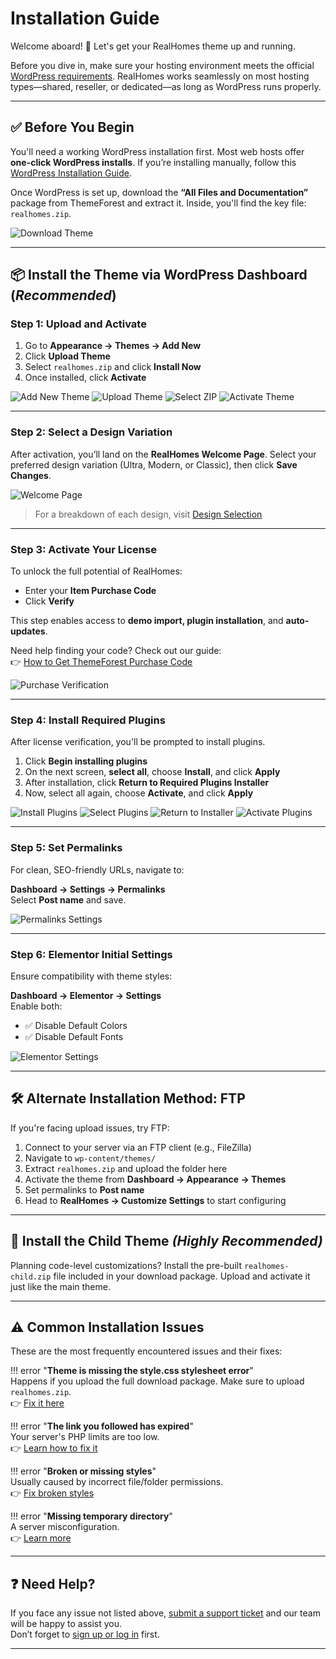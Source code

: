 # Installation Guide

Welcome aboard! 🎉 Let's get your RealHomes theme up and running.

Before you dive in, make sure your hosting environment meets the official [WordPress requirements](https://wordpress.org/about/requirements/). RealHomes works seamlessly on most hosting types—shared, reseller, or dedicated—as long as WordPress runs properly.

---

## ✅ Before You Begin

You'll need a working WordPress installation first. Most web hosts offer **one-click WordPress installs**. If you’re installing manually, follow this [WordPress Installation Guide](https://wordpress.org/support/article/how-to-install-wordpress/).

Once WordPress is set up, download the **“All Files and Documentation”** package from ThemeForest and extract it. Inside, you'll find the key file: `realhomes.zip`.

![Download Theme](images/installation/download-rh-full-package.png)

---

## 📦 Install the Theme via WordPress Dashboard (_Recommended_)

### Step 1: Upload and Activate

1. Go to **Appearance → Themes → Add New**
2. Click **Upload Theme**
3. Select `realhomes.zip` and click **Install Now**
4. Once installed, click **Activate**

![Add New Theme](images/installation/add-new.png)
![Upload Theme](images/installation/upload-theme.png)
![Select ZIP](images/installation/realhomes-zip.png)
![Activate Theme](images/installation/activate-theme.png)

---

### Step 2: Select a Design Variation

After activation, you’ll land on the **RealHomes Welcome Page**. Select your preferred design variation (Ultra, Modern, or Classic), then click **Save Changes**.

![Welcome Page](images/installation/welcome-page.png)

> For a breakdown of each design, visit [Design Selection](design-selection.md)

---

### Step 3: Activate Your License

To unlock the full potential of RealHomes:

- Enter your **Item Purchase Code**
- Click **Verify**

This step enables access to **demo import, plugin installation**, and **auto-updates**.

Need help finding your code? Check out our guide:  
👉 [How to Get ThemeForest Purchase Code](https://support.inspirythemes.com/knowledgebase/how-to-get-themeforest-item-purchase-code/)

![Purchase Verification](images/installation/purchase-verification.png)

---

### Step 4: Install Required Plugins

After license verification, you'll be prompted to install plugins.

1. Click **Begin installing plugins**
2. On the next screen, **select all**, choose **Install**, and click **Apply**
3. After installation, click **Return to Required Plugins Installer**
4. Now, select all again, choose **Activate**, and click **Apply**

![Install Plugins](images/installation/begin-plugin-installation.png)
![Select Plugins](images/installation/install-plugins.png)
![Return to Installer](images/installation/return-to-install.png)
![Activate Plugins](images/installation/activate-plugins.png)

---

### Step 5: Set Permalinks

For clean, SEO-friendly URLs, navigate to:

**Dashboard → Settings → Permalinks**  
Select **Post name** and save.

![Permalinks Settings](images/import-demo/permalinks.png)

---

### Step 6: Elementor Initial Settings

Ensure compatibility with theme styles:

**Dashboard → Elementor → Settings**  
Enable both:
- ✅ Disable Default Colors  
- ✅ Disable Default Fonts

![Elementor Settings](images/elementor/disable-default-colors-fonts-elementor.png)

---

## 🛠️ Alternate Installation Method: FTP

If you're facing upload issues, try FTP:

1. Connect to your server via an FTP client (e.g., FileZilla)
2. Navigate to `wp-content/themes/`
3. Extract `realhomes.zip` and upload the folder here
4. Activate the theme from **Dashboard → Appearance → Themes**
5. Set permalinks to **Post name**
6. Head to **RealHomes → Customize Settings** to start configuring

---

## 👶 Install the Child Theme _(Highly Recommended)_

Planning code-level customizations? Install the pre-built `realhomes-child.zip` file included in your download package. Upload and activate it just like the main theme.

---

## ⚠️ Common Installation Issues

These are the most frequently encountered issues and their fixes:

!!! error "**Theme is missing the style.css stylesheet error**"  
    Happens if you upload the full download package. Make sure to upload `realhomes.zip`.  
    👉 [Fix it here](https://help.market.envato.com/hc/en-us/articles/202821510-Theme-is-missing-the-style-css-stylesheet-error)

!!! error "**The link you followed has expired**"  
    Your server's PHP limits are too low.  
    👉 [Learn how to fix it](https://support.inspirythemes.com/knowledgebase/how-to-fix-the-link-you-followed-has-expired-in-wordpress/)

!!! error "**Broken or missing styles**"  
    Usually caused by incorrect file/folder permissions.  
    👉 [Fix broken styles](https://support.inspirythemes.com/knowledgebase/how-to-fix-broken-styles-after-installing-or-updating-the-theme/)

!!! error "**Missing temporary directory**"  
    A server misconfiguration.  
    👉 [Learn more](https://support.inspirythemes.com/knowledgebase/destination-directory-for-file-streaming-does-not-exist-or-is-not-writable/)

---

## ❓ Need Help?

If you face any issue not listed above, [submit a support ticket](https://support.inspirythemes.com/ask-question/) and our team will be happy to assist you.  
Don’t forget to [sign up or log in](https://support.inspirythemes.com/login-register/) first.

---